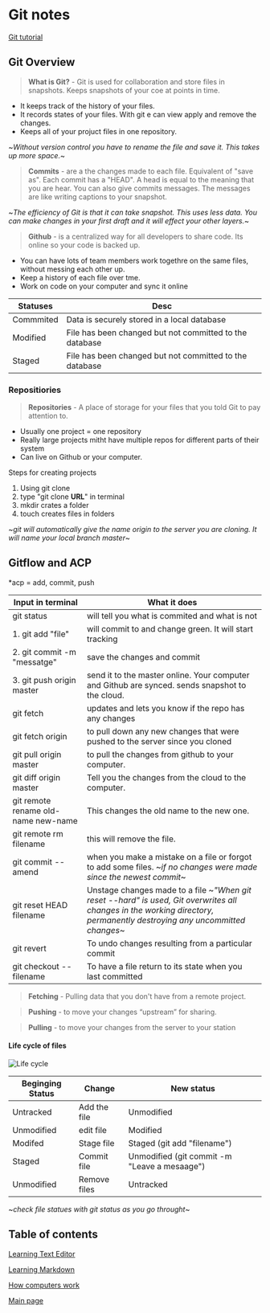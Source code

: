 # Git notes

[Git tutorial](https://blog.udemy.com/git-tutorial-a-comprehensive-guide/)

## Git Overview

> **What is Git?** - Git is used for collaboration and store files in snapshots. Keeps snapshots of your coe at points in time.

* It keeps track of the history of your files.
* It records states of your files. With git e can view apply and remove the changes.
* Keeps all of your projuct files in one repository.

~*Without version control you have to rename the file and save it. This takes up more space.*~

> **Commits** - are a the changes made to each file. Equivalent of "save as". Each commit has a "HEAD". A head is equal to the meaning that you are hear. You can also give commits messages. The messages are like writing captions to your snapshot.

~*The efficiency of Git is that it can take snapshot. This uses less data. You can make changes in your first draft and it will effect your other layers.*~

> **Github** - is a centralized way for all developers to share code. Its online so your code is backed up.
* You can have lots of team members work togethre on the same files, without messing each other up.
* Keep a history of each file over tme.
* Work on code on your computer and sync it online

Statuses|Desc
---- | -----
Commmited| Data is securely stored in a local database
Modified| File has been changed but not committed to the database
Staged| File has been changed but not committed to the database

### Repositiories

> **Repositories** - A place of storage for your files that you told Git to pay attention to.
* Usually one project = one repository
* Really large projects mitht have multiple repos for different parts of their system
* Can live on Github or your computer.

Steps for creating projects
1. Using git clone
2. type "git clone **URL**" in terminal
3. mkdir crates a folder
4. touch creates files in folders

~*git will automatically give the name origin to the server you are cloning. It will name your local branch master*~

## Gitflow and ACP 

*acp = add, commit, push

Input in terminal| What it does
------- | -------
 git status| will tell you what is commited and what is not
1. git add "file"| will commit to and change green. It will start tracking
2. git commit -m "messatge"| save the changes and commit
3. git push origin master| send it to the master online. Your computer and Github are synced. sends snapshot to the cloud.
 git fetch| updates and lets you know if the repo has any changes
git fetch origin| to pull down any new changes that were pushed to the server since you cloned 
git pull origin master| to pull the changes from github to your computer. 
git diff origin master | Tell you the changes from the cloud to the computer. 
git remote rename old-name new-name| This changes the old name to the new one.
git remote rm filename| this will remove the file.
git commit --amend| when you make a mistake on a file or forgot to add some files. ~*if no changes were made since the newest commit*~
git reset HEAD filename| Unstage changes made to a file ~*"When git reset --hard" is used, Git overwrites all changes in the working directory, permanently destroying any uncommitted changes*~
git revert| To undo changes resulting from a particular commit
git checkout -- filename| To have a file return to its state when you last committed



> **Fetching** - Pulling data that you don't have from a remote project.

> **Pushing** - to move your changes “upstream” for sharing. 

> **Pulling** - to move your changes from the server to your station


#### Life cycle of files

![Life cycle](https://blog.udemy.com/wp-content/uploads/2015/08/image006.png)

Beginging Status| Change| New status
----- | -------- | -------
Untracked| Add the file| Unmodified
Unmodified| edit file| Modified 
Modifed| Stage file| Staged (git add "filename")
Staged| Commit file| Unmodified (git commit -m "Leave a mesaage")
Unmodified| Remove files| Untracked

~*check file statues with git status as you go throught*~



## Table of contents
[Learning Text Editor](https://will-ing.github.io/learning-journal/learn-text-editor)

[Learning Markdown](https://will-ing.github.io/learning-journal/learning-markdown)

[How computers work](https://will-ing.github.io/learning-journal/howcmpwrk)

[Main page](https://will-ing.github.io/learning-journal/)




